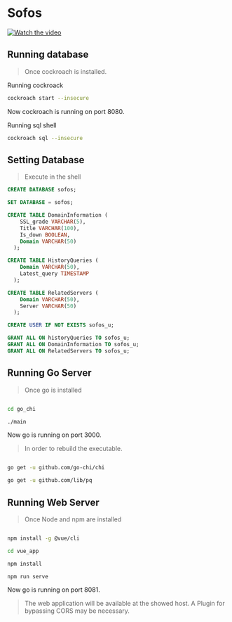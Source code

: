 # Sofos

[![Watch the video](https://i.ibb.co/NyLnxj4/Untitled-design.png)](https://www.youtube.com/watch?v=qmxDSp5-WMk)

## Running database

> Once cockroach is installed.

Running cockroack
```bash
cockroach start --insecure  
```

Now cockroach is running on port 8080.

Running sql shell
```bash
cockroach sql --insecure
```

## Setting Database

> Execute in the shell


```sql
CREATE DATABASE sofos;
```

```sql
SET DATABASE = sofos;
```


```sql
CREATE TABLE DomainInformation (
    SSL_grade VARCHAR(5),
    Title VARCHAR(100),
    Is_down BOOLEAN,
    Domain VARCHAR(50)
  );
```

```sql
CREATE TABLE HistoryQueries (
    Domain VARCHAR(50),
    Latest_query TIMESTAMP
  );
```

```sql
CREATE TABLE RelatedServers (
    Domain VARCHAR(50),
    Server VARCHAR(50)
  );
```

```sql
CREATE USER IF NOT EXISTS sofos_u;
```


```sql
GRANT ALL ON historyQueries TO sofos_u;
GRANT ALL ON DomainInformation TO sofos_u;
GRANT ALL ON RelatedServers TO sofos_u;
```

## Running Go Server

>  Once go is installed

```bash

cd go_chi

./main

```
Now go is running on port 3000.


> In order to rebuild the executable.

```bash

go get -u github.com/go-chi/chi

go get -u github.com/lib/pq

```


## Running Web Server

>  Once Node and npm are installed


```bash

npm install -g @vue/cli

cd vue_app

npm install

npm run serve
```

Now go is running on port 8081.


> The web application will be available at the showed host. A Plugin for bypassing CORS may be necessary.
